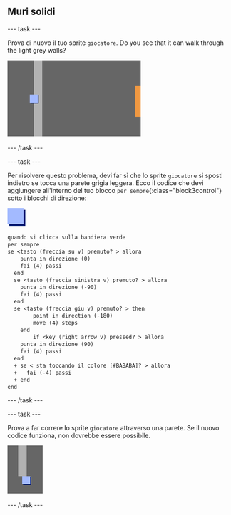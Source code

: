 ## Muri solidi

--- task ---

Prova di nuovo il tuo sprite `giocatore`. Do you see that it can walk through the light grey walls?

![schermata](images/world-walls.png)

--- /task ---

--- task ---

Per risolvere questo problema, devi far sì che lo sprite `giocatore` si sposti indietro se tocca una parete grigia leggera. Ecco il codice che devi aggiungere all'interno del tuo blocco `per sempre`{:class="block3control"} sotto i blocchi di direzione:

![giocatore](images/player.png)

```blocks3
quando si clicca sulla bandiera verde
per sempre 
se <tasto (freccia su v) premuto? > allora 
    punta in direzione (0)
    fai (4) passi
  end
  se <tasto (freccia sinistra v) premuto? > allora 
    punta in direzione (-90)
    fai (4) passi
  end
  se <tasto (freccia giu v) premuto? > then
        point in direction (-180)
        move (4) steps
    end
        if <key (right arrow v) pressed? > allora 
    punta in direzione (90)
    fai (4) passi
  end
  + se < sta toccando il colore [#BABABA]? > allora 
  +   fai (-4) passi
  + end
end
```

--- /task ---

--- task ---

Prova a far correre lo sprite `giocatore` attraverso una parete. Se il nuovo codice funziona, non dovrebbe essere possibile.

![schermata](images/world-walls-test.png)

--- /task ---